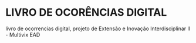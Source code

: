 # LIVRO DE OCORÊNCIAS DIGITAL

livro de ocorrencias digital, projeto de Extensão e Inovação Interdisciplinar II - Multivix EAD
